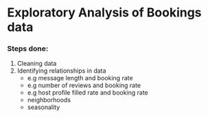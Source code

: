 # Exploratory Analysis of Bookings data
### Steps done:
1. Cleaning data
2. Identifying relationships in data
    - e.g message length and booking rate
    - e.g number of reviews and booking rate
    - e.g host profile filled rate and booking rate
    - neighborhoods
    - seasonality
